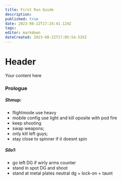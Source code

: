 ```yaml
---
title: First Run Guide
description: 
published: true
date: 2023-08-22T17:24:41.124Z
tags: 
editor: markdown
dateCreated: 2023-08-22T17:05:54.525Z
---
```


# Header
Your content here


### Prologue

##### Shmup:
- flightmode use heavy
- mobile config use light and kill oposite with pod fire
- keep shooting
- swap weapons; 
- only kill left guys;
- stay close to spinner if it doesnt spin

##### Silo1: 
- go left DG if wirly arms counter
- stand in spot DG and shoot
- stand at metal plates neutral dg + lock-on + taunt
				 
